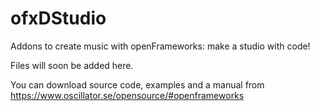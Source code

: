 # ofxDStudio
Addons to create music with openFrameworks: make a studio with code!

Files will soon be added here.

You can download source code, examples and a manual from
https://www.oscillator.se/opensource/#openframeworks
